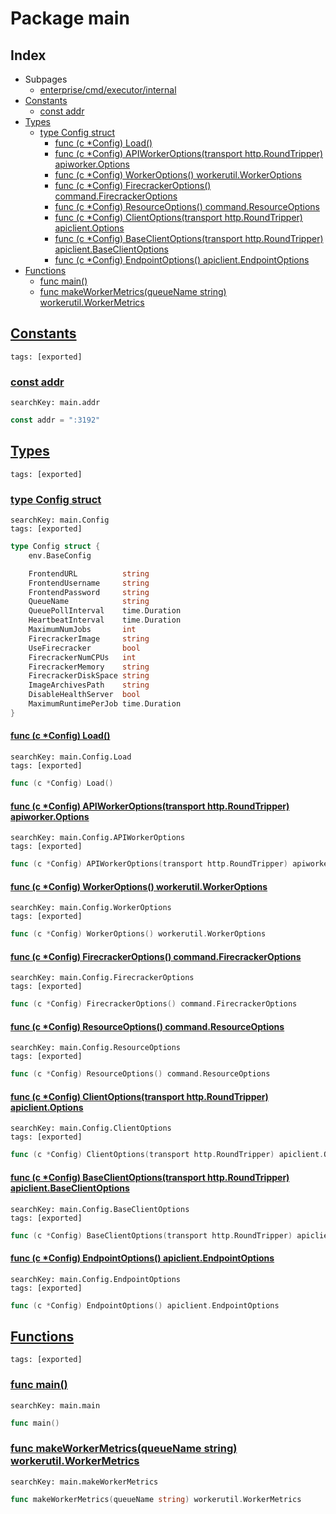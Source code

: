 # Package main

## Index

* Subpages
  * [enterprise/cmd/executor/internal](executor/internal.md)
* [Constants](#const)
    * [const addr](#addr)
* [Types](#type)
    * [type Config struct](#Config)
        * [func (c *Config) Load()](#Config.Load)
        * [func (c *Config) APIWorkerOptions(transport http.RoundTripper) apiworker.Options](#Config.APIWorkerOptions)
        * [func (c *Config) WorkerOptions() workerutil.WorkerOptions](#Config.WorkerOptions)
        * [func (c *Config) FirecrackerOptions() command.FirecrackerOptions](#Config.FirecrackerOptions)
        * [func (c *Config) ResourceOptions() command.ResourceOptions](#Config.ResourceOptions)
        * [func (c *Config) ClientOptions(transport http.RoundTripper) apiclient.Options](#Config.ClientOptions)
        * [func (c *Config) BaseClientOptions(transport http.RoundTripper) apiclient.BaseClientOptions](#Config.BaseClientOptions)
        * [func (c *Config) EndpointOptions() apiclient.EndpointOptions](#Config.EndpointOptions)
* [Functions](#func)
    * [func main()](#main)
    * [func makeWorkerMetrics(queueName string) workerutil.WorkerMetrics](#makeWorkerMetrics)


## <a id="const" href="#const">Constants</a>

```
tags: [exported]
```

### <a id="addr" href="#addr">const addr</a>

```
searchKey: main.addr
```

```Go
const addr = ":3192"
```

## <a id="type" href="#type">Types</a>

```
tags: [exported]
```

### <a id="Config" href="#Config">type Config struct</a>

```
searchKey: main.Config
tags: [exported]
```

```Go
type Config struct {
	env.BaseConfig

	FrontendURL          string
	FrontendUsername     string
	FrontendPassword     string
	QueueName            string
	QueuePollInterval    time.Duration
	HeartbeatInterval    time.Duration
	MaximumNumJobs       int
	FirecrackerImage     string
	UseFirecracker       bool
	FirecrackerNumCPUs   int
	FirecrackerMemory    string
	FirecrackerDiskSpace string
	ImageArchivesPath    string
	DisableHealthServer  bool
	MaximumRuntimePerJob time.Duration
}
```

#### <a id="Config.Load" href="#Config.Load">func (c *Config) Load()</a>

```
searchKey: main.Config.Load
tags: [exported]
```

```Go
func (c *Config) Load()
```

#### <a id="Config.APIWorkerOptions" href="#Config.APIWorkerOptions">func (c *Config) APIWorkerOptions(transport http.RoundTripper) apiworker.Options</a>

```
searchKey: main.Config.APIWorkerOptions
tags: [exported]
```

```Go
func (c *Config) APIWorkerOptions(transport http.RoundTripper) apiworker.Options
```

#### <a id="Config.WorkerOptions" href="#Config.WorkerOptions">func (c *Config) WorkerOptions() workerutil.WorkerOptions</a>

```
searchKey: main.Config.WorkerOptions
tags: [exported]
```

```Go
func (c *Config) WorkerOptions() workerutil.WorkerOptions
```

#### <a id="Config.FirecrackerOptions" href="#Config.FirecrackerOptions">func (c *Config) FirecrackerOptions() command.FirecrackerOptions</a>

```
searchKey: main.Config.FirecrackerOptions
tags: [exported]
```

```Go
func (c *Config) FirecrackerOptions() command.FirecrackerOptions
```

#### <a id="Config.ResourceOptions" href="#Config.ResourceOptions">func (c *Config) ResourceOptions() command.ResourceOptions</a>

```
searchKey: main.Config.ResourceOptions
tags: [exported]
```

```Go
func (c *Config) ResourceOptions() command.ResourceOptions
```

#### <a id="Config.ClientOptions" href="#Config.ClientOptions">func (c *Config) ClientOptions(transport http.RoundTripper) apiclient.Options</a>

```
searchKey: main.Config.ClientOptions
tags: [exported]
```

```Go
func (c *Config) ClientOptions(transport http.RoundTripper) apiclient.Options
```

#### <a id="Config.BaseClientOptions" href="#Config.BaseClientOptions">func (c *Config) BaseClientOptions(transport http.RoundTripper) apiclient.BaseClientOptions</a>

```
searchKey: main.Config.BaseClientOptions
tags: [exported]
```

```Go
func (c *Config) BaseClientOptions(transport http.RoundTripper) apiclient.BaseClientOptions
```

#### <a id="Config.EndpointOptions" href="#Config.EndpointOptions">func (c *Config) EndpointOptions() apiclient.EndpointOptions</a>

```
searchKey: main.Config.EndpointOptions
tags: [exported]
```

```Go
func (c *Config) EndpointOptions() apiclient.EndpointOptions
```

## <a id="func" href="#func">Functions</a>

```
tags: [exported]
```

### <a id="main" href="#main">func main()</a>

```
searchKey: main.main
```

```Go
func main()
```

### <a id="makeWorkerMetrics" href="#makeWorkerMetrics">func makeWorkerMetrics(queueName string) workerutil.WorkerMetrics</a>

```
searchKey: main.makeWorkerMetrics
```

```Go
func makeWorkerMetrics(queueName string) workerutil.WorkerMetrics
```

